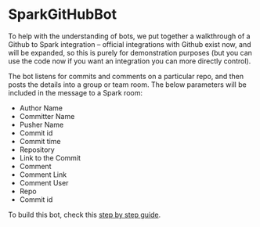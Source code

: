 # SparkGitHubBot

To help with the understanding of bots, we put together a walkthrough of a Github to Spark integration – official integrations with Github exist now, and will be expanded, so this is purely for demonstration purposes (but you can use the code now if you want an integration you can more directly control).

The bot listens for commits and comments on a particular repo, and then posts the details into a group or team room. The below parameters will be included in the message to a Spark room:

* Author Name
* Committer Name
* Pusher Name
* Commit id
* Commit time
* Repository
* Link to the Commit
* Comment
* Comment Link
* Comment User
* Repo
* Commit id

To build this bot, check this [step by step guide](https://developer.ciscospark.com/blog/blog-details-8228.html).


